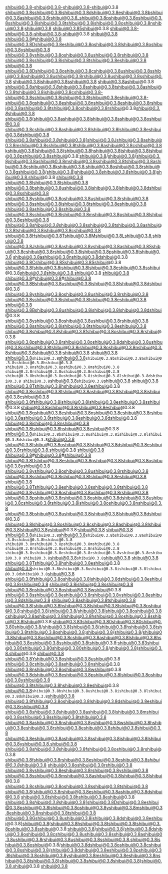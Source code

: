 shibui@0.3.8-shibui@0.3.8-shibui@0.3.8-shibui@0.3.8
shibui@0.3.8sshibui@0.3.8ishibui@0.3.8dshibui@0.3.8eshibui@0.3.8bshibui@0.3.8ashibui@0.3.8rshibui@0.3.8_shibui@0.3.8pshibui@0.3.8oshibui@0.3.8sshibui@0.3.8ishibui@0.3.8tshibui@0.3.8ishibui@0.3.8oshibui@0.3.8nshibui@0.3.8:shibui@0.3.8 shibui@0.3.85shibui@0.3.8
shibui@0.3.8-shibui@0.3.8-shibui@0.3.8-shibui@0.3.8
shibui@0.3.8
shibui@0.3.8#shibui@0.3.8 shibui@0.3.8Dshibui@0.3.8eshibui@0.3.8pshibui@0.3.8lshibui@0.3.8oshibui@0.3.8yshibui@0.3.8 shibui@0.3.8yshibui@0.3.8oshibui@0.3.8ushibui@0.3.8rshibui@0.3.8 shibui@0.3.8sshibui@0.3.8ishibui@0.3.8tshibui@0.3.8eshibui@0.3.8
shibui@0.3.8
shibui@0.3.8Dshibui@0.3.8oshibui@0.3.8cshibui@0.3.8ushibui@0.3.8sshibui@0.3.8ashibui@0.3.8ushibui@0.3.8rshibui@0.3.8ushibui@0.3.8sshibui@0.3.8 shibui@0.3.8ishibui@0.3.8sshibui@0.3.8 shibui@0.3.8ashibui@0.3.8 shibui@0.3.8*shibui@0.3.8*shibui@0.3.8sshibui@0.3.8tshibui@0.3.8ashibui@0.3.8tshibui@0.3.8ishibui@0.3.8cshibui@0.3.8-shibui@0.3.8sshibui@0.3.8ishibui@0.3.8tshibui@0.3.8eshibui@0.3.8-shibui@0.3.8gshibui@0.3.8eshibui@0.3.8nshibui@0.3.8eshibui@0.3.8rshibui@0.3.8ashibui@0.3.8tshibui@0.3.8oshibui@0.3.8rshibui@0.3.8*shibui@0.3.8*shibui@0.3.8 shibui@0.3.8(shibui@0.3.8ashibui@0.3.8lshibui@0.3.8sshibui@0.3.8oshibui@0.3.8 shibui@0.3.8cshibui@0.3.8ashibui@0.3.8lshibui@0.3.8lshibui@0.3.8eshibui@0.3.8dshibui@0.3.8
shibui@0.3.8*shibui@0.3.8*shibui@0.3.8[shibui@0.3.8Jshibui@0.3.8ashibui@0.3.8mshibui@0.3.8sshibui@0.3.8tshibui@0.3.8ashibui@0.3.8cshibui@0.3.8kshibui@0.3.8]shibui@0.3.8(shibui@0.3.8hshibui@0.3.8tshibui@0.3.8tshibui@0.3.8pshibui@0.3.8sshibui@0.3.8:shibui@0.3.8/shibui@0.3.8/shibui@0.3.8jshibui@0.3.8ashibui@0.3.8mshibui@0.3.8sshibui@0.3.8tshibui@0.3.8ashibui@0.3.8cshibui@0.3.8kshibui@0.3.8.shibui@0.3.8oshibui@0.3.8rshibui@0.3.8gshibui@0.3.8/shibui@0.3.8)shibui@0.3.8*shibui@0.3.8*shibui@0.3.8)shibui@0.3.8.shibui@0.3.8
shibui@0.3.8
shibui@0.3.8Ishibui@0.3.8tshibui@0.3.8 shibui@0.3.8bshibui@0.3.8ushibui@0.3.8ishibui@0.3.8lshibui@0.3.8dshibui@0.3.8sshibui@0.3.8 shibui@0.3.8yshibui@0.3.8oshibui@0.3.8ushibui@0.3.8rshibui@0.3.8 shibui@0.3.8sshibui@0.3.8ishibui@0.3.8tshibui@0.3.8eshibui@0.3.8 shibui@0.3.8ashibui@0.3.8sshibui@0.3.8 shibui@0.3.8sshibui@0.3.8ishibui@0.3.8mshibui@0.3.8pshibui@0.3.8lshibui@0.3.8eshibui@0.3.8 shibui@0.3.8*shibui@0.3.8*shibui@0.3.8sshibui@0.3.8tshibui@0.3.8ashibui@0.3.8tshibui@0.3.8ishibui@0.3.8cshibui@0.3.8 shibui@0.3.8Hshibui@0.3.8Tshibui@0.3.8Mshibui@0.3.8Lshibui@0.3.8,shibui@0.3.8 shibui@0.3.8Jshibui@0.3.8ashibui@0.3.8vshibui@0.3.8ashibui@0.3.8Sshibui@0.3.8cshibui@0.3.8rshibui@0.3.8ishibui@0.3.8pshibui@0.3.8tshibui@0.3.8 shibui@0.3.8ashibui@0.3.8nshibui@0.3.8dshibui@0.3.8 shibui@0.3.8Cshibui@0.3.8Sshibui@0.3.8Sshibui@0.3.8 shibui@0.3.8fshibui@0.3.8ishibui@0.3.8lshibui@0.3.8eshibui@0.3.8sshibui@0.3.8*shibui@0.3.8*shibui@0.3.8.shibui@0.3.8
shibui@0.3.8
shibui@0.3.8#shibui@0.3.8#shibui@0.3.8 shibui@0.3.8Bshibui@0.3.8ushibui@0.3.8ishibui@0.3.8lshibui@0.3.8dshibui@0.3.8 shibui@0.3.8yshibui@0.3.8oshibui@0.3.8ushibui@0.3.8rshibui@0.3.8 shibui@0.3.8sshibui@0.3.8ishibui@0.3.8tshibui@0.3.8eshibui@0.3.8
shibui@0.3.8
shibui@0.3.8Bshibui@0.3.8ushibui@0.3.8ishibui@0.3.8lshibui@0.3.8dshibui@0.3.8 shibui@0.3.8yshibui@0.3.8oshibui@0.3.8ushibui@0.3.8rshibui@0.3.8 shibui@0.3.8sshibui@0.3.8ishibui@0.3.8tshibui@0.3.8eshibui@0.3.8 shibui@0.3.8*shibui@0.3.8*shibui@0.3.8fshibui@0.3.8oshibui@0.3.8rshibui@0.3.8 shibui@0.3.8pshibui@0.3.8rshibui@0.3.8oshibui@0.3.8dshibui@0.3.8ushibui@0.3.8cshibui@0.3.8tshibui@0.3.8ishibui@0.3.8oshibui@0.3.8nshibui@0.3.8*shibui@0.3.8*shibui@0.3.8:shibui@0.3.8
shibui@0.3.8
shibui@0.3.8`shibui@0.3.8`shibui@0.3.8`shibui@0.3.8bshibui@0.3.8ashibui@0.3.8sshibui@0.3.8hshibui@0.3.8
shibui@0.3.8nshibui@0.3.8pshibui@0.3.8mshibui@0.3.8 shibui@0.3.8rshibui@0.3.8ushibui@0.3.8nshibui@0.3.8 shibui@0.3.8bshibui@0.3.8ushibui@0.3.8ishibui@0.3.8lshibui@0.3.8dshibui@0.3.8
shibui@0.3.8`shibui@0.3.8`shibui@0.3.8`shibui@0.3.8
shibui@0.3.8
shibui@0.3.8Tshibui@0.3.8hshibui@0.3.8eshibui@0.3.8 shibui@0.3.8sshibui@0.3.8tshibui@0.3.8ashibui@0.3.8tshibui@0.3.8ishibui@0.3.8cshibui@0.3.8 shibui@0.3.8fshibui@0.3.8ishibui@0.3.8lshibui@0.3.8eshibui@0.3.8sshibui@0.3.8 shibui@0.3.8ashibui@0.3.8rshibui@0.3.8eshibui@0.3.8 shibui@0.3.8gshibui@0.3.8eshibui@0.3.8nshibui@0.3.8eshibui@0.3.8rshibui@0.3.8ashibui@0.3.8tshibui@0.3.8eshibui@0.3.8dshibui@0.3.8 shibui@0.3.8ishibui@0.3.8nshibui@0.3.8 shibui@0.3.8tshibui@0.3.8hshibui@0.3.8eshibui@0.3.8 shibui@0.3.8`shibui@0.3.8bshibui@0.3.8ushibui@0.3.8ishibui@0.3.8lshibui@0.3.8dshibui@0.3.8`shibui@0.3.8 shibui@0.3.8fshibui@0.3.8oshibui@0.3.8lshibui@0.3.8dshibui@0.3.8eshibui@0.3.8rshibui@0.3.8.shibui@0.3.8
shibui@0.3.8
shibui@0.3.8#shibui@0.3.8#shibui@0.3.8 shibui@0.3.8Dshibui@0.3.8eshibui@0.3.8pshibui@0.3.8lshibui@0.3.8oshibui@0.3.8yshibui@0.3.8 shibui@0.3.8yshibui@0.3.8oshibui@0.3.8ushibui@0.3.8rshibui@0.3.8 shibui@0.3.8sshibui@0.3.8ishibui@0.3.8tshibui@0.3.8eshibui@0.3.8
shibui@0.3.8
shibui@0.3.8Tshibui@0.3.8eshibui@0.3.8sshibui@0.3.8tshibui@0.3.8 shibui@0.3.8yshibui@0.3.8oshibui@0.3.8ushibui@0.3.8rshibui@0.3.8 shibui@0.3.8pshibui@0.3.8rshibui@0.3.8oshibui@0.3.8dshibui@0.3.8ushibui@0.3.8cshibui@0.3.8tshibui@0.3.8ishibui@0.3.8oshibui@0.3.8nshibui@0.3.8 shibui@0.3.8bshibui@0.3.8ushibui@0.3.8ishibui@0.3.8lshibui@0.3.8dshibui@0.3.8 shibui@0.3.8lshibui@0.3.8oshibui@0.3.8cshibui@0.3.8ashibui@0.3.8lshibui@0.3.8lshibui@0.3.8yshibui@0.3.8:shibui@0.3.8
shibui@0.3.8
shibui@0.3.8`shibui@0.3.8`shibui@0.3.8`shibui@0.3.8bshibui@0.3.8ashibui@0.3.8sshibui@0.3.8hshibui@0.3.8
shibui@0.3.8nshibui@0.3.8pshibui@0.3.8mshibui@0.3.8 shibui@0.3.8rshibui@0.3.8ushibui@0.3.8nshibui@0.3.8 shibui@0.3.8sshibui@0.3.8eshibui@0.3.8rshibui@0.3.8vshibui@0.3.8eshibui@0.3.8
shibui@0.3.8`shibui@0.3.8`shibui@0.3.8`shibui@0.3.8
shibui@0.3.8
shibui@0.3.8Tshibui@0.3.8hshibui@0.3.8eshibui@0.3.8 shibui@0.3.8`shibui@0.3.8bshibui@0.3.8ushibui@0.3.8ishibui@0.3.8lshibui@0.3.8dshibui@0.3.8`shibui@0.3.8 shibui@0.3.8fshibui@0.3.8oshibui@0.3.8lshibui@0.3.8dshibui@0.3.8eshibui@0.3.8rshibui@0.3.8 shibui@0.3.8ishibui@0.3.8sshibui@0.3.8 shibui@0.3.8nshibui@0.3.8oshibui@0.3.8wshibui@0.3.8 shibui@0.3.8sshibui@0.3.8eshibui@0.3.8rshibui@0.3.8vshibui@0.3.8eshibui@0.3.8dshibui@0.3.8 shibui@0.3.8ashibui@0.3.8tshibui@0.3.8
shibui@0.3.8[shibui@0.3.8hshibui@0.3.8tshibui@0.3.8tshibui@0.3.8pshibui@0.3.8:shibui@0.3.8/shibui@0.3.8/shibui@0.3.8lshibui@0.3.8oshibui@0.3.8cshibui@0.3.8ashibui@0.3.8lshibui@0.3.8hshibui@0.3.8oshibui@0.3.8sshibui@0.3.8tshibui@0.3.8:shibui@0.3.83shibui@0.3.80shibui@0.3.80shibui@0.3.80shibui@0.3.8/shibui@0.3.8]shibui@0.3.8(shibui@0.3.8hshibui@0.3.8tshibui@0.3.8tshibui@0.3.8pshibui@0.3.8:shibui@0.3.8/shibui@0.3.8/shibui@0.3.8lshibui@0.3.8oshibui@0.3.8cshibui@0.3.8ashibui@0.3.8lshibui@0.3.8hshibui@0.3.8oshibui@0.3.8sshibui@0.3.8tshibui@0.3.8:shibui@0.3.83shibui@0.3.80shibui@0.3.80shibui@0.3.80shibui@0.3.8/shibui@0.3.8)shibui@0.3.8.shibui@0.3.8
shibui@0.3.8
shibui@0.3.8Yshibui@0.3.8oshibui@0.3.8ushibui@0.3.8 shibui@0.3.8cshibui@0.3.8ashibui@0.3.8nshibui@0.3.8 shibui@0.3.8nshibui@0.3.8oshibui@0.3.8wshibui@0.3.8 shibui@0.3.8dshibui@0.3.8eshibui@0.3.8pshibui@0.3.8lshibui@0.3.8oshibui@0.3.8yshibui@0.3.8 shibui@0.3.8tshibui@0.3.8hshibui@0.3.8eshibui@0.3.8 shibui@0.3.8`shibui@0.3.8bshibui@0.3.8ushibui@0.3.8ishibui@0.3.8lshibui@0.3.8dshibui@0.3.8`shibui@0.3.8 shibui@0.3.8fshibui@0.3.8oshibui@0.3.8lshibui@0.3.8dshibui@0.3.8eshibui@0.3.8rshibui@0.3.8 shibui@0.3.8*shibui@0.3.8*shibui@0.3.8ashibui@0.3.8lshibui@0.3.8mshibui@0.3.8oshibui@0.3.8sshibui@0.3.8tshibui@0.3.8 shibui@0.3.8ashibui@0.3.8nshibui@0.3.8yshibui@0.3.8wshibui@0.3.8hshibui@0.3.8eshibui@0.3.8rshibui@0.3.8eshibui@0.3.8*shibui@0.3.8*shibui@0.3.8 shibui@0.3.8eshibui@0.3.8ashibui@0.3.8sshibui@0.3.8ishibui@0.3.8lshibui@0.3.8yshibui@0.3.8,shibui@0.3.8 shibui@0.3.8*shibui@0.3.8*shibui@0.3.8fshibui@0.3.8oshibui@0.3.8rshibui@0.3.8 shibui@0.3.8fshibui@0.3.8rshibui@0.3.8eshibui@0.3.8eshibui@0.3.8*shibui@0.3.8*shibui@0.3.8
shibui@0.3.8oshibui@0.3.8rshibui@0.3.8 shibui@0.3.8vshibui@0.3.8eshibui@0.3.8rshibui@0.3.8yshibui@0.3.8 shibui@0.3.8sshibui@0.3.8mshibui@0.3.8ashibui@0.3.8lshibui@0.3.8lshibui@0.3.8 shibui@0.3.8cshibui@0.3.8oshibui@0.3.8sshibui@0.3.8tshibui@0.3.8 shibui@0.3.8(shibui@0.3.8rshibui@0.3.8eshibui@0.3.8ashibui@0.3.8dshibui@0.3.8 shibui@0.3.8tshibui@0.3.8hshibui@0.3.8eshibui@0.3.8
shibui@0.3.8*shibui@0.3.8*shibui@0.3.8[shibui@0.3.8Dshibui@0.3.8eshibui@0.3.8pshibui@0.3.8lshibui@0.3.8oshibui@0.3.8yshibui@0.3.8mshibui@0.3.8eshibui@0.3.8nshibui@0.3.8tshibui@0.3.8 shibui@0.3.8Gshibui@0.3.8ushibui@0.3.8ishibui@0.3.8dshibui@0.3.8eshibui@0.3.8]shibui@0.3.8(shibui@0.3.8hshibui@0.3.8tshibui@0.3.8tshibui@0.3.8pshibui@0.3.8sshibui@0.3.8:shibui@0.3.8/shibui@0.3.8/shibui@0.3.8dshibui@0.3.8oshibui@0.3.8cshibui@0.3.8ushibui@0.3.8sshibui@0.3.8ashibui@0.3.8ushibui@0.3.8rshibui@0.3.8ushibui@0.3.8sshibui@0.3.8.shibui@0.3.8ishibui@0.3.8oshibui@0.3.8/shibui@0.3.8dshibui@0.3.8oshibui@0.3.8cshibui@0.3.8sshibui@0.3.8/shibui@0.3.8dshibui@0.3.8eshibui@0.3.8pshibui@0.3.8lshibui@0.3.8oshibui@0.3.8yshibui@0.3.8mshibui@0.3.8eshibui@0.3.8nshibui@0.3.8tshibui@0.3.8)shibui@0.3.8*shibui@0.3.8*shibui@0.3.8)shibui@0.3.8.shibui@0.3.8
shibui@0.3.8